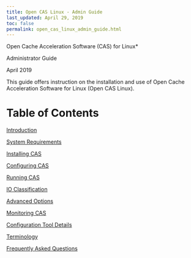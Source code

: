 ```yaml
---
title: Open CAS Linux - Admin Guide
last_updated: April 29, 2019
toc: false
permalink: open_cas_linux_admin_guide.html
---
```


Open Cache Acceleration Software (CAS) for Linux\*

Administrator Guide

April 2019

This guide offers instruction on the installation and use of Open Cache
Acceleration Software for Linux (Open CAS Linux).


Table of Contents
=================


[Introduction ](/guide_introduction.html)

[System Requirements](/guide_system_requirements.html)

[Installing CAS](/guide_installing.html)

[Configuring CAS](/guide_configuring.html)

[Running CAS](/guide_running.html)

[IO Classification](/guide_io_classification.html)

[Advanced Options](/guide_advanced_options.html)

[Monitoring CAS](/guide_monitoring.html)

[Configuration Tool Details](/guide_tool_details.html)

[Terminology](/guide_terminology.html)

[Frequently Asked Questions](/guide_faq.html)
